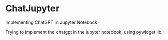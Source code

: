 # ChatJupyter
Implementing ChatGPT in Jupyter Notebook

Trying to implement the chatgpt in the jupyter notebook, using pywidget lib.


